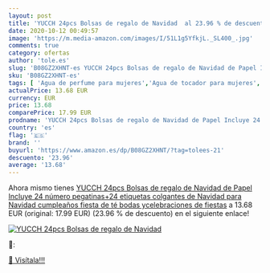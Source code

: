 ```yaml
---
layout: post
title: 'YUCCH 24pcs Bolsas de regalo de Navidad  al 23.96 % de descuento'
date: 2020-10-12 00:49:57
image: 'https://m.media-amazon.com/images/I/51L1g5YfkjL._SL400_.jpg'
comments: true
category: ofertas
author: 'tole.es'
slug: 'B08GZ2XHNT-es YUCCH 24pcs Bolsas de regalo de Navidad de Papel Incluye...'
sku: 'B08GZ2XHNT-es'
tags: [ 'Agua de perfume para mujeres','Agua de tocador para mujeres','Almacenaje de adornos festivos','Almacenamiento y organización','Belleza','Fragancias para mujeres','Hogar y cocina','Juguetes','Juguetes electrónicos','Juguetes y juegos','Perfumes y fragancias','Productos para el cuidado de la piel','Sets y juegos para el cuidado de la piel','Videojuegos para niños','navidad', ]
actualPrice: 13.68 EUR
currency: EUR
price: 13.68
comparePrice: 17.99 EUR
prodname: 'YUCCH 24pcs Bolsas de regalo de Navidad de Papel Incluye 24 número pegatinas+24 etiquetas colgantes de Navidad para Navidad  cumpleaños  fiesta de té  bodas ycelebraciones de fiestas'
country: 'es'
flag: '🇪🇸'
brand: ''
buyurl: 'https://www.amazon.es/dp/B08GZ2XHNT/?tag=tolees-21'
descuento: '23.96'
average: '13.68'
---
```


Ahora mismo tienes [YUCCH 24pcs Bolsas de regalo de Navidad de Papel Incluye 24 número pegatinas+24 etiquetas colgantes de Navidad para Navidad  cumpleaños  fiesta de té  bodas ycelebraciones de fiestas](https://www.amazon.es/dp/B08GZ2XHNT/?tag=tolees-21) a 13.68 EUR (original: 17.99 EUR) (23.96 %  de descuento) en el siguiente enlace!

[![YUCCH 24pcs Bolsas de regalo de Navidad ](https://m.media-amazon.com/images/I/51L1g5YfkjL._SL400_.jpg)](https://www.amazon.es/dp/B08GZ2XHNT/?tag=tolees-21)

🔎:


[🛒 Visítala!!!](https://www.amazon.es/dp/B08GZ2XHNT/?tag=tolees-21)
